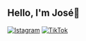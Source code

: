 ## Hello, I'm José🤗

[![Istagram](https://img.shields.io/badge/Instagram-E4405F?style=for-the-badge&logo=instagram&logoColor=pink)](https://www.instagram.com/joseafk88?igsh=MXc0dHpub211MmxiYg==)
[![TikTok](https://img.shields.io/badge/TikTok-000000?style=for-the-badge&logo=tiktok&logoColor=white)](https://www.tiktok.com/@yoaimo7557?_t=ZM-8tOaNuxLsI9&_r=1)


